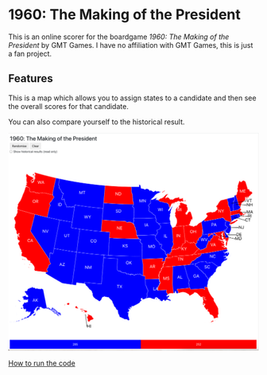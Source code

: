 # 1960: The Making of the President

This is an online scorer for the boardgame *1960: The Making of the President* by GMT Games. I have no affiliation with GMT Games, this is just a fan project.

## Features
This is a map which allows you to assign states to a candidate and then see the overall scores for that candidate.

You can also compare yourself to the historical result.

![](better.png)

[How to run the code](docs/CONTRIBUTING.md)
